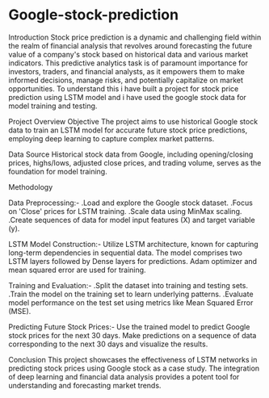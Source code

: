 # Google-stock-prediction
Introduction
Stock price prediction is a dynamic and challenging field within the realm of financial analysis that revolves around forecasting the future value of a company's stock based on historical data and various market indicators. This predictive analytics task is of paramount importance for investors, traders, and financial analysts, as it empowers them to make informed decisions, manage risks, and potentially capitalize on market opportunities.
To understand this i have built a project for stock price prediction using LSTM model and i have used the google stock data for model training and testing.

Project Overview
Objective
The project aims to use historical Google stock data to train an LSTM model for accurate future stock price predictions, employing deep learning to capture complex market patterns.

Data Source
Historical stock data from Google, including opening/closing prices, highs/lows, adjusted close prices, and trading volume, serves as the foundation for model training.

Methodology

Data Preprocessing:-
.Load and explore the Google stock dataset.
.Focus on 'Close' prices for LSTM training.
.Scale data using MinMax scaling.
.Create sequences of data for model input features (X) and target variable (y).

LSTM Model Construction:-
Utilize LSTM architecture, known for capturing long-term dependencies in sequential data. The model comprises two LSTM layers followed by Dense layers for predictions. Adam optimizer and mean squared error are used for training.

Training and Evaluation:-
.Split the dataset into training and testing sets.
.Train the model on the training set to learn underlying patterns.
.Evaluate model performance on the test set using metrics like Mean Squared Error (MSE).

Predicting Future Stock Prices:-
Use the trained model to predict Google stock prices for the next 30 days. Make predictions on a sequence of data corresponding to the next 30 days and visualize the results.

Conclusion
This project showcases the effectiveness of LSTM networks in predicting stock prices using Google stock as a case study. The integration of deep learning and financial data analysis provides a potent tool for understanding and forecasting market trends.




